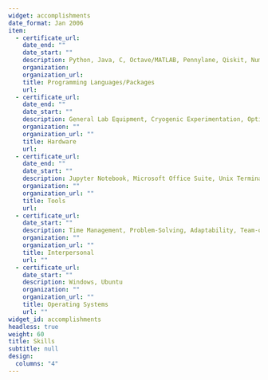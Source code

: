 ```yaml
---
widget: accomplishments
date_format: Jan 2006
item:
  - certificate_url:
    date_end: ""
    date_start: ""
    description: Python, Java, C, Octave/MATLAB, Pennylane, Qiskit, NumPy, Matplotlib
    organization: 
    organization_url: 
    title: Programming Languages/Packages
    url: 
  - certificate_url: 
    date_end: ""
    date_start: ""
    description: General Lab Equipment, Cryogenic Experimentation, Optics, Electrical/Photonic Wire bonding, PCB Design and Fabrication
    organization: ""
    organization_url: ""
    title: Hardware
    url: 
  - certificate_url: 
    date_end: ""
    date_start: ""
    description: Jupyter Notebook, Microsoft Office Suite, Unix Terminal, GitHub (Version Control), G Suite, KiCAD, CAD Software, SPICE
    organization: ""
    organization_url: ""
    title: Tools
    url: 
  - certificate_url: 
    date_start: ""
    description: Time Management, Problem-Solving, Adaptability, Team-oriented, Works well under pressure, Goal-oriented
    organization: ""
    organization_url: ""
    title: Interpersonal
    url: ""
  - certificate_url: 
    date_start: ""
    description: Windows, Ubuntu
    organization: ""
    organization_url: ""
    title: Operating Systems
    url: ""
widget_id: accomplishments
headless: true
weight: 60
title: Skills
subtitle: null
design:
  columns: "4"
---
```

